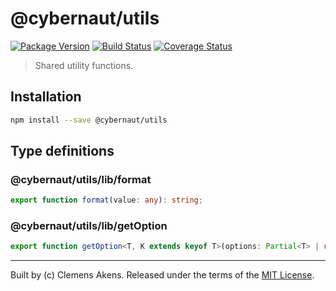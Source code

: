 # @cybernaut/utils

[![Package Version][badge-npm-image]][badge-npm-link]
[![Build Status][badge-travis-image]][badge-travis-link]
[![Coverage Status][badge-coveralls-image]][badge-coveralls-link]

> Shared utility functions.

## Installation

```sh
npm install --save @cybernaut/utils
```

## Type definitions

### @cybernaut/utils/lib/format

```ts
export function format(value: any): string;
```

### @cybernaut/utils/lib/getOption

```ts
export function getOption<T, K extends keyof T>(options: Partial<T> | undefined, key: K, defaultValue: T[K]): T[K];
```

---
Built by (c) Clemens Akens. Released under the terms of the [MIT License][cybernaut-license].

[badge-npm-image]: https://img.shields.io/npm/v/@cybernaut/utils.svg
[badge-npm-link]: https://www.npmjs.com/package/@cybernaut/utils
[badge-travis-image]: https://travis-ci.org/clebert/cybernaut.svg?branch=master
[badge-travis-link]: https://travis-ci.org/clebert/cybernaut
[badge-coveralls-image]: https://coveralls.io/repos/github/clebert/cybernaut/badge.svg?branch=master
[badge-coveralls-link]: https://coveralls.io/github/clebert/cybernaut?branch=master

[cybernaut-license]: https://github.com/clebert/cybernaut/blob/master/LICENSE
